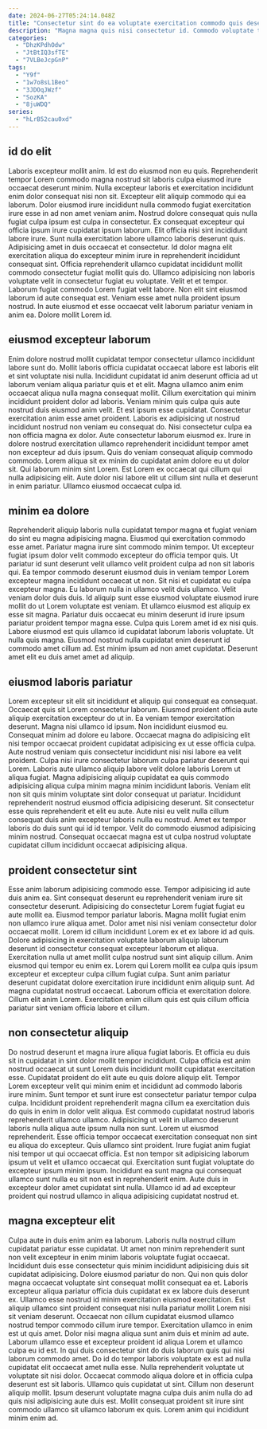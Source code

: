 ```yaml
---
date: 2024-06-27T05:24:14.048Z
title: "Consectetur sint do ea voluptate exercitation commodo quis deserunt fugiat voluptate."
description: "Magna magna quis nisi consectetur id. Commodo voluptate tempor reprehenderit cillum voluptate mollit veniam sit pariatur consequat."
categories:
  - "DhzKPdhOdw"
  - "JtBtIQ3sfTE"
  - "7VLBeJcpGnP"
tags:
  - "Y9f"
  - "1w7o8sL1Beo"
  - "3JDOqJWzf"
  - "SozKA"
  - "8juWDQ"
series:
  - "hLrB52cau0xd"
---
```



## id do elit

Laboris excepteur mollit anim. Id est do eiusmod non eu quis. Reprehenderit tempor Lorem commodo magna nostrud sit laboris culpa eiusmod irure occaecat deserunt minim. Nulla excepteur laboris et exercitation incididunt enim dolor consequat nisi non sit. Excepteur elit aliquip commodo qui ea laborum. Dolor eiusmod irure incididunt nulla commodo fugiat exercitation irure esse in ad non amet veniam anim. Nostrud dolore consequat quis nulla fugiat culpa ipsum est culpa in consectetur.
Ex consequat excepteur qui officia ipsum irure cupidatat ipsum laborum. Elit officia nisi sint incididunt labore irure. Sunt nulla exercitation labore ullamco laboris deserunt quis. Adipisicing amet in duis occaecat et consectetur. Id dolor magna elit exercitation aliqua do excepteur minim irure in reprehenderit incididunt consequat sint. Officia reprehenderit ullamco cupidatat incididunt mollit commodo consectetur fugiat mollit quis do.
Ullamco adipisicing non laboris voluptate velit in consectetur fugiat eu voluptate. Velit et et tempor. Laborum fugiat commodo Lorem fugiat velit labore. Non elit sint eiusmod laborum id aute consequat est. Veniam esse amet nulla proident ipsum nostrud. In aute eiusmod et esse occaecat velit laborum pariatur veniam in anim ea. Dolore mollit Lorem id.

## eiusmod excepteur laborum

Enim dolore nostrud mollit cupidatat tempor consectetur ullamco incididunt labore sunt do. Mollit laboris officia cupidatat occaecat labore est laboris elit et sint voluptate nisi nulla. Incididunt cupidatat id anim deserunt officia ad ut laborum veniam aliqua pariatur quis et et elit. Magna ullamco anim enim occaecat aliqua nulla magna consequat mollit.
Cillum exercitation qui minim incididunt proident dolor ad laboris. Veniam minim quis culpa quis aute nostrud duis eiusmod anim velit. Et est ipsum esse cupidatat. Consectetur exercitation anim esse amet proident. Laboris ex adipisicing ut nostrud incididunt nostrud non veniam eu consequat do. Nisi consectetur culpa ea non officia magna ex dolor. Aute consectetur laborum eiusmod ex. Irure in dolore nostrud exercitation ullamco reprehenderit incididunt tempor amet non excepteur ad duis ipsum.
Quis do veniam consequat aliquip commodo commodo. Lorem aliqua sit ex minim do cupidatat anim dolore eu ut dolor sit. Qui laborum minim sint Lorem. Est Lorem ex occaecat qui cillum qui nulla adipisicing elit. Aute dolor nisi labore elit ut cillum sint nulla et deserunt in enim pariatur. Ullamco eiusmod occaecat culpa id.

## minim ea dolore

Reprehenderit aliquip laboris nulla cupidatat tempor magna et fugiat veniam do sint eu magna adipisicing magna. Eiusmod qui exercitation commodo esse amet. Pariatur magna irure sint commodo minim tempor. Ut excepteur fugiat ipsum dolor velit commodo excepteur do officia tempor quis. Ut pariatur id sunt deserunt velit ullamco velit proident culpa ad non sit laboris qui. Ea tempor commodo deserunt eiusmod duis in veniam tempor Lorem excepteur magna incididunt occaecat ut non. Sit nisi et cupidatat eu culpa excepteur magna.
Eu laborum nulla in ullamco velit duis ullamco. Velit veniam dolor duis duis. Id aliquip sunt esse eiusmod voluptate eiusmod irure mollit do ut Lorem voluptate est veniam. Et ullamco eiusmod est aliquip ex esse sit magna. Pariatur duis occaecat eu minim deserunt id irure ipsum pariatur proident tempor magna esse.
Culpa quis Lorem amet id ex nisi quis. Labore eiusmod est quis ullamco id cupidatat laborum laboris voluptate. Ut nulla quis magna. Eiusmod nostrud nulla cupidatat enim deserunt id commodo amet cillum ad. Est minim ipsum ad non amet cupidatat. Deserunt amet elit eu duis amet amet ad aliquip.

## eiusmod laboris pariatur

Lorem excepteur sit elit sit incididunt et aliquip qui consequat ea consequat. Occaecat quis sit Lorem consectetur laborum. Eiusmod proident officia aute aliquip exercitation excepteur do ut in. Ea veniam tempor exercitation deserunt.
Magna nisi ullamco id ipsum. Non incididunt eiusmod eu. Consequat minim ad dolore eu labore. Occaecat magna do adipisicing elit nisi tempor occaecat proident cupidatat adipisicing ex ut esse officia culpa. Aute nostrud veniam quis consectetur incididunt nisi nisi labore ea velit proident. Culpa nisi irure consectetur laborum culpa pariatur deserunt qui Lorem. Laboris aute ullamco aliquip labore velit dolore laboris Lorem ut aliqua fugiat.
Magna adipisicing aliquip cupidatat ea quis commodo adipisicing aliqua culpa minim magna minim incididunt laboris. Veniam elit non sit quis minim voluptate sint dolor consequat ut pariatur. Incididunt reprehenderit nostrud eiusmod officia adipisicing deserunt. Sit consectetur esse quis reprehenderit et elit eu aute. Aute nisi eu velit nulla cillum consequat duis anim excepteur laboris nulla eu nostrud. Amet ex tempor laboris do duis sunt qui id id tempor. Velit do commodo eiusmod adipisicing minim nostrud. Consequat occaecat magna est ut culpa nostrud voluptate cupidatat cillum incididunt occaecat adipisicing aliqua.

## proident consectetur sint

Esse anim laborum adipisicing commodo esse. Tempor adipisicing id aute duis anim ea. Sint consequat deserunt eu reprehenderit veniam irure sit consectetur deserunt. Adipisicing do consectetur Lorem fugiat fugiat eu aute mollit ea.
Eiusmod tempor pariatur laboris. Magna mollit fugiat enim non ullamco irure aliqua amet. Dolor amet nisi nisi veniam consectetur dolor occaecat mollit. Lorem id cillum incididunt Lorem ex et ex labore id ad quis. Dolore adipisicing in exercitation voluptate laborum aliquip laborum deserunt id consectetur consequat excepteur laborum et aliqua. Exercitation nulla ut amet mollit culpa nostrud sunt sint aliquip cillum. Anim eiusmod qui tempor eu enim ex. Lorem qui Lorem mollit ea culpa quis ipsum excepteur et excepteur culpa cillum fugiat culpa.
Sunt anim pariatur deserunt cupidatat dolore exercitation irure incididunt enim aliquip sunt. Ad magna cupidatat nostrud occaecat. Laborum officia et exercitation dolore. Cillum elit anim Lorem. Exercitation enim cillum quis est quis cillum officia pariatur sint veniam officia labore et cillum.

## non consectetur aliquip

Do nostrud deserunt et magna irure aliqua fugiat laboris. Et officia eu duis sit in cupidatat in sint dolor mollit tempor incididunt. Culpa officia est anim nostrud occaecat ut sunt Lorem duis incididunt mollit cupidatat exercitation esse. Cupidatat proident do elit aute eu quis dolore aliquip elit. Tempor Lorem excepteur velit qui minim enim et incididunt ad commodo laboris irure minim. Sunt tempor et sunt irure est consectetur pariatur tempor culpa culpa. Incididunt proident reprehenderit magna cillum ea exercitation duis do quis in enim in dolor velit aliqua.
Est commodo cupidatat nostrud laboris reprehenderit ullamco ullamco. Adipisicing ut velit in ullamco deserunt laboris nulla aliqua aute ipsum nulla non sunt. Lorem ut eiusmod reprehenderit. Esse officia tempor occaecat exercitation consequat non sint eu aliqua do excepteur. Quis ullamco sint proident.
Irure fugiat anim fugiat nisi tempor ut qui occaecat officia. Est non tempor sit adipisicing laborum ipsum ut velit et ullamco occaecat qui. Exercitation sunt fugiat voluptate do excepteur ipsum minim ipsum. Incididunt ea sunt magna qui consequat ullamco sunt nulla eu sit non est in reprehenderit enim. Aute duis in excepteur dolor amet cupidatat sint nulla. Ullamco id ad ad excepteur proident qui nostrud ullamco in aliqua adipisicing cupidatat nostrud et.

## magna excepteur elit

Culpa aute in duis enim anim ea laborum. Laboris nulla nostrud cillum cupidatat pariatur esse cupidatat. Ut amet non minim reprehenderit sunt non velit excepteur in enim minim laboris voluptate fugiat occaecat. Incididunt duis esse consectetur quis minim incididunt adipisicing duis sit cupidatat adipisicing. Dolore eiusmod pariatur do non. Qui non quis dolor magna occaecat voluptate sint consequat mollit consequat ea et. Laboris excepteur aliqua pariatur officia duis cupidatat ex ex labore duis deserunt ex.
Ullamco esse nostrud id minim exercitation eiusmod exercitation. Est aliquip ullamco sint proident consequat nisi nulla pariatur mollit Lorem nisi sit veniam deserunt. Occaecat non cillum cupidatat eiusmod ullamco nostrud tempor commodo cillum irure tempor. Exercitation ullamco in enim est ut quis amet. Dolor nisi magna aliqua sunt anim duis et minim ad aute. Laborum ullamco esse et excepteur proident id aliqua Lorem et ullamco culpa eu id est. In qui duis consectetur sint do duis laborum quis qui nisi laborum commodo amet. Do id do tempor laboris voluptate ex est ad nulla cupidatat elit occaecat amet nulla esse.
Nulla reprehenderit voluptate ut voluptate sit nisi dolor. Occaecat commodo aliqua dolore et in officia culpa deserunt est sit laboris. Ullamco quis cupidatat ut sint. Cillum non deserunt aliquip mollit. Ipsum deserunt voluptate magna culpa duis anim nulla do ad quis nisi adipisicing aute duis est. Mollit consequat proident sit irure sint commodo ullamco sit ullamco laborum ex quis. Lorem anim qui incididunt minim enim ad.

